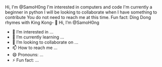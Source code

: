 Hi, I'm @SamoH0ng
I'm interested in computers and code
I'm currently a beginner in python
I will be looking to collaborate when I have something to contribute
You do not need to reach me at this time.
Fun fact: Ding Dong rhymes with King Kong- 👋 Hi, I’m @SamoH0ng
- 👀 I’m interested in ...
- 🌱 I’m currently learning ...
- 💞️ I’m looking to collaborate on ...
- 📫 How to reach me ...
- 😄 Pronouns: ...
- ⚡ Fun fact: ...

<!---
SamoH0ng/SamoH0ng is a ✨ special ✨ repository because its `README.md` (this file) appears on your GitHub profile.
You can click the Preview link to take a look at your changes.
--->
